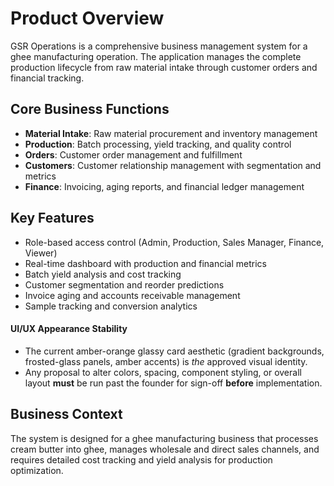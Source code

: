 # Product Overview

GSR Operations is a comprehensive business management system for a ghee manufacturing operation. The application manages the complete production lifecycle from raw material intake through customer orders and financial tracking.

## Core Business Functions

- **Material Intake**: Raw material procurement and inventory management
- **Production**: Batch processing, yield tracking, and quality control
- **Orders**: Customer order management and fulfillment
- **Customers**: Customer relationship management with segmentation and metrics
- **Finance**: Invoicing, aging reports, and financial ledger management

## Key Features

- Role-based access control (Admin, Production, Sales Manager, Finance, Viewer)
- Real-time dashboard with production and financial metrics
- Batch yield analysis and cost tracking
- Customer segmentation and reorder predictions
- Invoice aging and accounts receivable management
- Sample tracking and conversion analytics

#### UI/UX Appearance Stability
- The current amber-orange glassy card aesthetic (gradient backgrounds, frosted-glass panels, amber accents) is _the_ approved visual identity.
- Any proposal to alter colors, spacing, component styling, or overall layout **must** be run past the founder for sign-off **before** implementation.

## Business Context

The system is designed for a ghee manufacturing business that processes cream butter into ghee, manages wholesale and direct sales channels, and requires detailed cost tracking and yield analysis for production optimization.